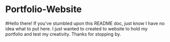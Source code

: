 # Portfolio-Website
#Hello there! If you've stumbled upon this README doc, just know I have no idea what to put here. I just wanted to created to website 
to hold my portfolio and test my creativity. Thanks for stopping by. 
